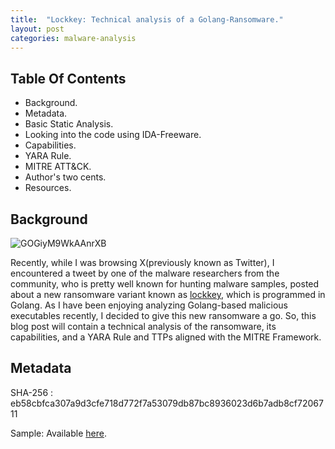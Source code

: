 ```yaml
---
title:  "Lockkey: Technical analysis of a Golang-Ransomware."
layout: post
categories: malware-analysis
---
```




## Table Of Contents

- Background.
- Metadata.
- Basic Static Analysis.
- Looking into the code using IDA-Freeware.
- Capabilities.
- YARA Rule.
- MITRE ATT&CK.
- Author's two cents.
- Resources.


## Background 


![GOGiyM9WkAAnrXB](https://github.com/xelemental/xelemental.github.io/assets/49472311/ada9293d-4f82-4f38-8749-cdf4cb905055)


Recently, while I was browsing X(previously known as Twitter), I encountered a tweet by one of the malware researchers from the community, who is pretty well known for hunting malware samples, posted about a new ransomware variant known as [lockkey](https://x.com/siri_urz/status/1792893139398566179/), which is programmed in Golang. As I have been enjoying analyzing Golang-based malicious executables recently, I decided to give this new ransomware a go. So, this blog post will contain a technical analysis of the ransomware, its capabilities, and a YARA Rule and TTPs aligned with the MITRE Framework. 


## Metadata

SHA-256 : eb58cbfca307a9d3cfe718d772f7a53079db87bc8936023d6b7adb8cf7206711

Sample: Available [here](https://bazaar.abuse.ch/sample/eb58cbfca307a9d3cfe718d772f7a53079db87bc8936023d6b7adb8cf7206711/#intel).

